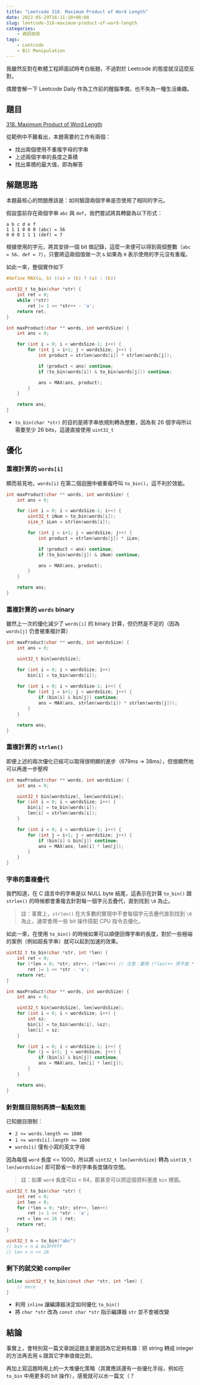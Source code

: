 ```yaml
---
title: "Leetcode 318. Maximum Product of Word Length"
date: 2022-05-29T16:11:18+08:00
slug: leetcode-318-maximum-product-of-word-length
categories:
    - 資訊技術
tags:
    - Leetcode
    - Bit Manipulation
---
```


我雖然反對在軟體工程師面試時考白板題，不過對於 Leetcode 的態度就沒這麼反對。

偶爾會解一下 Leetcode Daily 作為工作前的醒腦準備，也不失為一種生活樂趣。

## 題目

[318. Maximum Product of Word Length](https://leetcode.com/problems/maximum-product-of-word-length)

從範例中不難看出，本題需要的工作有兩個：

- 找出兩個使用不重複字母的字串
- 上述兩個字串的長度之乘積
- 找出乘積的最大值，即為解答

## 解題思路

本題最核心的問題應該是：如何驗證兩個字串是否使用了相同的字元。

假設當前存在兩個字串 `abc` 與 `def`，我們嘗試將其轉變為以下形式：

```
a b c d e f
1 1 1 0 0 0 (abc) = 56
0 0 0 1 1 1 (def) = 7
```

根據使用的字元，將其安排一個 bit 做記錄，這麼一來便可以得到兩個整數（`abc = 56`、`def = 7`），只要將這兩個值做一次 `&` 如果為 `0` 表示使用的字元沒有重複。

如此一來，整個實作如下

```c
#define MAX(a, b) ((a) > (b) ? (a) : (b))

uint32_t to_bin(char *str) {
    int ret = 0;
    while (*str) 
        ret |= 1 << *str++ - 'a';
    return ret;
}

int maxProduct(char ** words, int wordsSize) {
    int ans = 0;

    for (int i = 0; i < wordsSize-1; i++) {
        for (int j = i+1; j < wordsSize; j++) {
            int product = strlen(words[i]) * strlen(words[j]);

            if (product < ans) continue;
            if (to_bin(words[i]) & to_bin(words[j])) continue;

            ans = MAX(ans, product);
        }
    }

    return ans;
}
```

- `to_bin(char *str)` 的目的是將字串依規則轉為整數，因為有 26 個字母所以需要至少 26 bits，這邊直接使用 `uint32_t`

## 優化

### 重複計算的 `words[i]`

顯而易見地，`words[i]` 在第二個迴圈中被重複呼叫 `to_bin()`，這不利於效能。

```c
int maxProduct(char ** words, int wordsSize) {
    int ans = 0;

    for (int i = 0; i < wordsSize-1; i++) {
        uint32_t iNum = to_bin(words[i]);
        size_t iLen = strlen(words[i]);

        for (int j = i+1; j < wordsSize; j++) {
            int product = strlen(words[j]) * iLen;

            if (product < ans) continue;
            if (to_bin(words[j]) & iNum) continue;

            ans = MAX(ans, product);
        }
    }

    return ans;
}
```

### 重複計算的 `words` binary

雖然上一次的優化減少了 `words[i]` 的 binary 計算，但仍然是不足的（因為 `words[j]` 仍會被重複計算）

```c
int maxProduct(char ** words, int wordsSize) {
    int ans = 0;

    uint32_t bin[wordsSize];

    for (int i = 0; i < wordsSize; i++)
        bin[i] = to_bin(words[i]);
    
    for (int i = 0; i < wordsSize-1; i++) {
        for (int j = i+1; j < wordsSize; j++) {
            if (bin[i] & bin[j]) continue;
            ans = MAX(ans, strlen(words[i]) * strlen(words[j]));
        }
    }

    return ans;
}
```

### 重複計算的 `strlen()`

即便上述的兩次優化已經可以取得很明顯的進步（679ms -> 38ms），但很顯然地可以再進一步壓榨

```c
int maxProduct(char ** words, int wordsSize) {
    int ans = 0;

    uint32_t bin[wordsSize], len[wordsSize];
    for (int i = 0; i < wordsSize; i++) {
        bin[i] = to_bin(words[i]);
        len[i] = strlen(words[i]);
    }

    for (int i = 0; i < wordsSize-1; i++) {
        for (int j = i+1; j < wordsSize; j++) {
            if (bin[i] & bin[j]) continue;
            ans = MAX(ans, len[i] * len[j]);
        }
    }
}
```

### 字串的重複疊代

我們知道，在 C 語言中的字串是以 NULL byte 結尾，這表示在計算 `to_bin()` 跟 `strlen()` 的時候都會重複去針對每一個字元去疊代，直到找到 `\0` 為止。

> 註：事實上，`strlen()` 在大多數的實現中不會每個字元去疊代直到找到 `\0` 為止，通常會用一些 bit 操作搭配 CPU 指令去優化。

如此一來，在使用 `to_bin()` 的時候如果可以順便回傳字串的長度，對於一些極端的案例（例如超長字串）就可以起到加速的效果。

```c
uint32_t to_bin(char *str, int *len) {
    int ret = 0;
    for (*len = 0; *str; str++, (*len)++) // 注意：要用 (*len)++ 而不是 *len++
        ret |= 1 << *str - 'a';
    return ret;
}

int maxProduct(char ** words, int wordsSize) {
    int ans = 0;

    uint32_t bin[wordsSize], len[wordsSize];
    for (int i = 0; i < wordsSize; i++) {
        int sz;
        bin[i] = to_bin(words[i], &sz);
        len[i] = sz;
    }

    for (int i = 0; i < wordsSize-1; i++) {
        for (j = i+1; j < wordsSize; j++) {
            if (bin[i] & bin[j]) continue;
            ans = MAX(ans, len[i] * len[j]);
        }
    }

    return ans;
}
```

### 針對題目限制再擠一點點效能

已知題目限制：

- `2 <= words.length <= 1000`
- `1 <= words[i].length <= 1000`
- `words[i]` 僅有小寫的英文字母

因為每個 `word` 長度 <= 1000，所以將 `uint32_t len[wordsSize]` 轉為 `uint16_t len[wordsSize]` 即可節省一半的字串長度儲存空間。

> 註：如果 `word` 長度可以 < 64，那甚至可以把這個資料塞進 `bin` 裡面。

```c
uint32_t to_bin(char *str) {
    int ret = 0;
    int len = 0;
    for (*len = 0; *str; str++, len++)
        ret |= 1 << *str - 'a';
    ret = len << 26 | ret;
    return ret;
}

uint32_t n = to_bin("abc")
// bin = n & 0x3FFFFF
// len = n >> 26
```

### 剩下的就交給 compiler

```c
inline uint32_t to_bin(const char *str, int *len) {
    // more
}
```

- 利用 `inline` 讓編譯器決定如何優化 `to_bin()`
- 將 `char *str` 改為 `const char *str` 指示編譯器 `str` 並不會被改變

## 結論

事實上，會特別寫一篇文章說這題主要是因為它足夠有趣：把 string 轉成 integer 的方法再去用 `&` 跟其它字串值做比對。

再加上寫這題時用上的一大堆優化策略（其實應該還有一些優化手段，例如在 `to_bin` 中用更多的 bit 操作），感覺就可以水一篇文（？